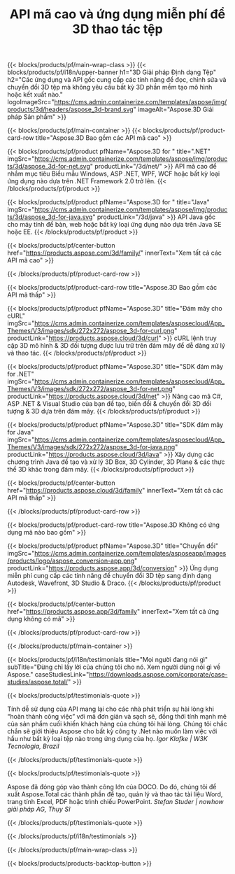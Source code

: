 ﻿---
title: API mã cao và ứng dụng miễn phí để 3D thao tác tệp 
weight: 1460
url: /vi/
description: Tạo chỉnh sửa và chuyển đổi 3D tệp. Không cần 3D phần mềm tạo mô hình. Làm việc với hình học, phân cấp cảnh, chia sẻ hoặc chia lưới, Tạo hiệu ứng đối tượng, Thêm máy ảnh mục tiêu.
google_site_verification: pJzfspWbY9hmASAU3ozD0x1YVIt8rcjsmkvNtlT8jsM
---
{{< blocks/products/pf/main-wrap-class >}}
{{< blocks/products/pf/i18n/upper-banner h1="3D Giải pháp Định dạng Tệp" h2="Các ứng dụng và API gốc cung cấp các tính năng để đọc, chỉnh sửa và chuyển đổi 3D tệp mà không yêu cầu bất kỳ 3D phần mềm tạo mô hình hoặc kết xuất nào." logoImageSrc="https://cms.admin.containerize.com/templates/aspose/img/products/3d/headers/aspose_3d-brand.svg" imageAlt="Aspose.3D Giải pháp Sản phẩm" >}}

{{< blocks/products/pf/main-container >}}
{{< blocks/products/pf/product-card-row title="Aspose.3D Bao gồm các API mã cao" >}}

{{< blocks/products/pf/product pfName="Aspose.3D for " title=".NET" imgSrc="https://cms.admin.containerize.com/templates/aspose/img/products/3d/aspose_3d-for-net.svg" productLink="/3d/net/" >}}
API mã cao để nhắm mục tiêu Biểu mẫu Windows, ASP .NET, WPF, WCF hoặc bất kỳ loại ứng dụng nào dựa trên .NET Framework 2.0 trở lên.
{{< /blocks/products/pf/product >}}

{{< blocks/products/pf/product pfName="Aspose.3D for " title="Java" imgSrc="https://cms.admin.containerize.com/templates/aspose/img/products/3d/aspose_3d-for-java.svg" productLink="/3d/java" >}}
API Java gốc cho máy tính để bàn, web hoặc bất kỳ loại ứng dụng nào dựa trên Java SE hoặc EE.
{{< /blocks/products/pf/product >}}

{{< blocks/products/pf/center-button href="https://products.aspose.com/3d/family/" innerText="Xem tất cả các API mã cao" >}}

{{< /blocks/products/pf/product-card-row >}}

{{< blocks/products/pf/product-card-row title="Aspose.3D Bao gồm các API mã thấp" >}}

{{< blocks/products/pf/product pfName="Aspose.3D" title="Đám mây cho cURL" imgSrc="https://cms.admin.containerize.com/templates/asposecloud/App_Themes/V3/images/sdk/272x272/aspose_3d-for-curl.png" productLink="https://products.aspose.cloud/3d/curl" >}}
cURL lệnh truy cập 3D mô hình & 3D đối tượng được lưu trữ trên đám mây để dễ dàng xử lý và thao tác.
{{< /blocks/products/pf/product >}}

{{< blocks/products/pf/product pfName="Aspose.3D" title="SDK đám mây for .NET" imgSrc="https://cms.admin.containerize.com/templates/asposecloud/App_Themes/V3/images/sdk/272x272/aspose_3d-for-net.png" productLink="https://products.aspose.cloud/3d/net" >}}
Nâng cao mã C#, ASP .NET & Visual Studio của bạn để tạo, biến đổi & chuyển đổi 3D đối tượng & 3D dựa trên đám mây.
{{< /blocks/products/pf/product >}}

{{< blocks/products/pf/product pfName="Aspose.3D" title="SDK đám mây for Java" imgSrc="https://cms.admin.containerize.com/templates/asposecloud/App_Themes/V3/images/sdk/272x272/aspose_3d-for-java.png" productLink="https://products.aspose.cloud/3d/java" >}}
Xây dựng các chương trình Java để tạo và xử lý 3D Box, 3D Cylinder, 3D Plane & các thực thể 3D khác trong đám mây.
{{< /blocks/products/pf/product >}}

{{< blocks/products/pf/center-button href="https://products.aspose.cloud/3d/family" innerText="Xem tất cả các API mã thấp" >}}

{{< /blocks/products/pf/product-card-row >}}

{{< blocks/products/pf/product-card-row title="Aspose.3D Không có ứng dụng mã nào bao gồm" >}}

{{< blocks/products/pf/product pfName="Aspose.3D" title="Chuyển đổi" imgSrc="https://cms.admin.containerize.com/templates/asposeapp/images/products/logo/aspose_conversion-app.png" productLink="https://products.aspose.app/3d/conversion" >}}
Ứng dụng miễn phí cung cấp các tính năng để chuyển đổi 3D tệp sang định dạng Autodesk, Wavefront, 3D Studio & Draco.
{{< /blocks/products/pf/product >}}

{{< blocks/products/pf/center-button href="https://products.aspose.app/3d/family" innerText="Xem tất cả ứng dụng không có mã" >}}

{{< /blocks/products/pf/product-card-row >}}

{{< /blocks/products/pf/main-container >}}

{{< blocks/products/pf/i18n/testimonials title="Mọi người đang nói gì" subTitle="Đừng chỉ lấy lời của chúng tôi cho nó. Xem người dùng nói gì về Aspose." caseStudiesLink="https://downloads.aspose.com/corporate/case-studies/aspose.total/" >}}

{{< blocks/products/pf/testimonials-quote >}}
<p class="first">
 Tính dễ sử dụng của API mang lại cho các nhà phát triển sự hài lòng khi “hoàn thành công việc” với mã đơn giản và sạch sẽ, đồng thời tính mạnh mẽ của sản phẩm cuối khiến khách hàng của chúng tôi hài lòng. Chúng tôi chắc chắn sẽ giới thiệu Aspose cho bất kỳ công ty .Net nào muốn làm việc với hầu như bất kỳ loại tệp nào trong ứng dụng của họ.
 <em>
  Igor Klafke | W3K Tecnologia, Brazil
 </em>
</p>

{{< /blocks/products/pf/testimonials-quote >}}

{{< blocks/products/pf/testimonials-quote >}}
<p class="second">
 Aspose đã đóng góp vào thành công lớn của DOCO. Do đó, chúng tôi đề xuất Aspose.Total các thành phần để tạo, quản lý và thao tác tài liệu Word, trang tính Excel, PDF hoặc trình chiếu PowerPoint.
 <em>
  Stefan Studer | nowhow giải pháp AG, Thụy Sĩ
 </em>
</p>

{{< /blocks/products/pf/testimonials-quote >}}

{{< /blocks/products/pf/i18n/testimonials >}}

{{< /blocks/products/pf/main-wrap-class >}}

{{< blocks/products/products-backtop-button >}}